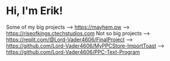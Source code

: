 # Hi, I'm Erik!
Some of my big projects 
--> https://mayhem.pw
--> https://riseofkings.ctechstudios.com
Not so big projects
--> https://replit.com/@Lord-Vader4606/FinalProject
--> https://github.com/Lord-Vader4606/MyPPCStore-ImportToast
--> https://github.com/Lord-Vader4606/PPC-Text-Program
